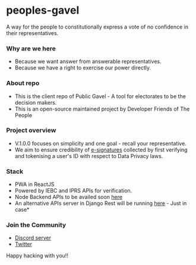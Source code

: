# peoples-gavel
A way for the people to constitutionally express a vote of no confidence in their representatives.

### Why are we here
- Because we want answer from answerable representatives.
- Because we have a right to exercise our power directly.

### About repo
- This is the client repo of Public Gavel - A tool for electorates to be the decision makers.
- This is an open-source maintained project by Developer Friends of The People

### Project overview
- V.1.0.0 focuses on simplicity and one goal - recall your representative.
- We aim to ensure credibility of [e-signatures](http://rootca.go.ke/) collected by first verifying and tokenising a user's ID with respect to Data Privacy laws.

### Stack
- PWA in ReactJS
- Powered by IEBC and IPRS APIs for verification.
- Node Backend APIs to be availed soon [here](https://github.com/Friendsofthepeople/recall-server)
- An alternative APIs server in Django Rest will be running [here](https://github.com/Friendsofthepeople/django-recall-server) - Just in case*

### Join the Community
- [Discord server](https://discord.gg/v6TYzfuZc8)
- [Twitter]()

Happy hacking with you!!
